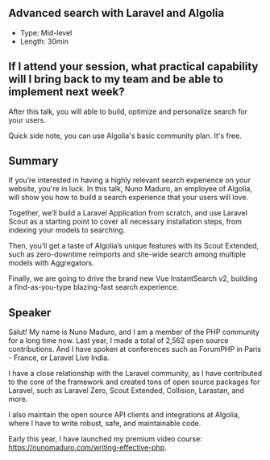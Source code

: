 ## Advanced search with Laravel and Algolia

- Type: Mid-level
- Length: 30min

## If I attend your session, what practical capability will I bring back to my team and be able to implement next week?

After this talk, you will able to build, optimize and personalize search for your users. 

Quick side note, you can use Algolia's basic community plan. It's free.

## Summary

If you’re interested in having a highly relevant search experience on your website, you're in luck. In this talk, Nuno Maduro, an employee of Algolia, will show you how to build a search experience that your users will love.

Together, we’ll build a Laravel Application from scratch, and use Laravel Scout as a starting point to cover all necessary installation steps, from indexing your models to searching.

Then, you’ll get a taste of Algolia’s unique features with its Scout Extended, such as zero-downtime reimports and site-wide search among multiple models with Aggregators.

Finally, we are going to drive the brand new Vue InstantSearch v2, building a find-as-you-type blazing-fast search experience.

## Speaker

Salut! My name is Nuno Maduro, and I am a member of the PHP community for a long time now. Last year, I made a total of 2,562 open source contributions. And I have spoken at conferences such as ForumPHP in Paris - France, or Laravel Live India.

I have a close relationship with the Laravel community, as I have contributed to the core of the framework and created tons of open source packages for Laravel, such as Laravel Zero, Scout Extended, Collision, Larastan, and more.

I also maintain the open source API clients and integrations at Algolia, where I have to write robust, safe, and maintainable code.

Early this year, I have launched my premium video course: https://nunomaduro.com/writing-effective-php.

